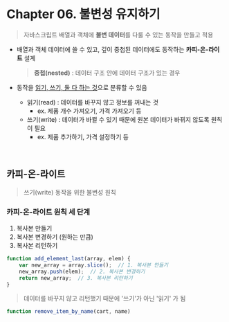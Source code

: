 # Chapter 06. 불변성 유지하기

> 자바스크립트 배열과 객체에 **불변 데이터**를 다룰 수 있는 동작을 만들고 적용

- 배열과 객체 데이터에 쓸 수 있고, 깊이 중첩된 데이터에도 동작하는 **카피-온-라이트** 설계

  > **중첩(nested)** : 데이터 구조 안에 데이터 구조가 있는 경우

- 동작을 <u>읽기, 쓰기, 둘 다 하는 것</u>으로 분류할 수 있음

  - 읽기(read) : 데이터를 바꾸지 않고 정보를 꺼내는 것
    - ex. 제품 개수 가져오기, 가격 가져오기 등
  - 쓰기(write) : 데이터가 바뀔 수 있기 때문에 원본 데이터가 바뀌지 않도록 원칙이 필요
    - ex. 제품 추가하기, 가격 설정하기 등

<br>

## 카피-온-라이트

> 쓰기(write) 동작을 위한 불변성 원칙

### 카피-온-라이트 원칙 세 단계

1. 복사본 만들기
2. 복사본 변경하기 (원하는 만큼)
3. 복사본 리턴하기

```js
function add_element_last(array, elem) {
    var new_array = array.slice();  // 1. 복사본 만들기
    new_array.push(elem);  // 2. 복사본 변경하기
    return new_array;  // 3. 복사본 리턴하기
}
```

> 데이터를 바꾸지 않고 리턴했기 때문에 '쓰기'가 아닌 '읽기' 가 됨

```js
function remove_item_by_name(cart, name) 
```

